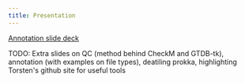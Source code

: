 ```yaml
---
title: Presentation
---
```


[Annotation slide deck](https://docs.google.com/presentation/d/1_b3ufd5Uk11vlefH6ifwy7svAPUgHomXbhXTgYYIi9w/edit?usp=sharing)

TODO: Extra slides on QC (method behind CheckM and GTDB-tk), annotation (with examples on file types), deatiling prokka, highlighting Torsten's github site for useful tools